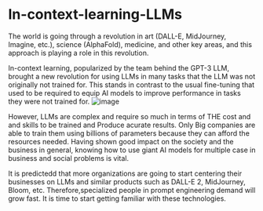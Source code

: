 # In-context-learning-LLMs
The world is going through a revolution in art (DALL-E, MidJourney, Imagine, etc.), science (AlphaFold), medicine, and other key areas, and this approach is playing a role in this revolution.  

In-context learning, popularized by the team behind the GPT-3 LLM, brought a new revolution for using LLMs in many tasks that the LLM was not originally not trained for. This stands in contrast to the usual fine-tuning that used to be required to equip AI models to improve performance in tasks they were not trained for. ![image](https://user-images.githubusercontent.com/66441805/190220884-7fe41a69-86cf-45a0-a438-73bd03e008ab.png)

However, LLMs are complex and require so much in terms of THE cost and and skills to be trained and Produce acurate results. Only Big companies are able to train them using  billions of parameters because they can afford the resources needed. Having shown good impact on the society and the business in general, knowing how to use giant AI models for multiple case in business and social problems is vital.

 It is predictedd that  more organizations are going to start centering their businesses on LLMs and similar products such as DALL-E 2, MidJourney, Bloom, etc. Therefore,specialized people in prompt engineering demand will grow fast. It is time to start getting familiar with these technologies. 
